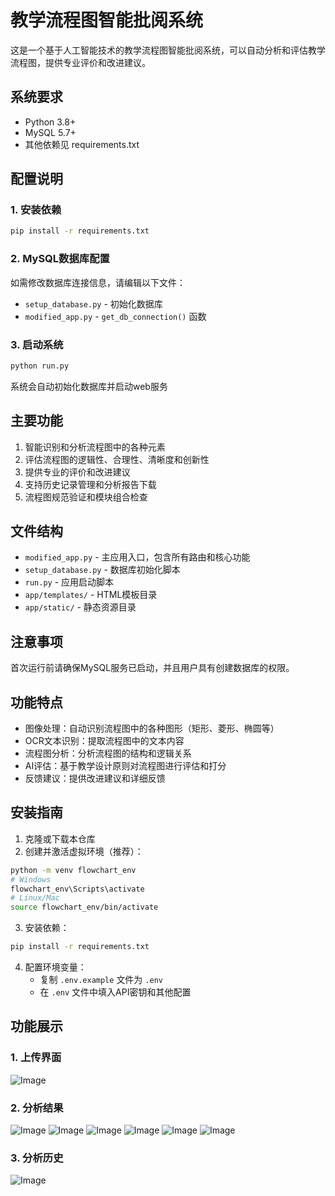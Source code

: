 # 教学流程图智能批阅系统

这是一个基于人工智能技术的教学流程图智能批阅系统，可以自动分析和评估教学流程图，提供专业评价和改进建议。

## 系统要求

- Python 3.8+
- MySQL 5.7+
- 其他依赖见 requirements.txt

## 配置说明

### 1. 安装依赖

```bash
pip install -r requirements.txt
```

### 2. MySQL数据库配置

如需修改数据库连接信息，请编辑以下文件：
- `setup_database.py` - 初始化数据库
- `modified_app.py` - `get_db_connection()` 函数

### 3. 启动系统

```bash
python run.py
```

系统会自动初始化数据库并启动web服务

## 主要功能

1. 智能识别和分析流程图中的各种元素
2. 评估流程图的逻辑性、合理性、清晰度和创新性
3. 提供专业的评价和改进建议
4. 支持历史记录管理和分析报告下载
5. 流程图规范验证和模块组合检查

## 文件结构

- `modified_app.py` - 主应用入口，包含所有路由和核心功能
- `setup_database.py` - 数据库初始化脚本
- `run.py` - 应用启动脚本
- `app/templates/` - HTML模板目录
- `app/static/` - 静态资源目录

## 注意事项

首次运行前请确保MySQL服务已启动，并且用户具有创建数据库的权限。

## 功能特点

- 图像处理：自动识别流程图中的各种图形（矩形、菱形、椭圆等）
- OCR文本识别：提取流程图中的文本内容
- 流程图分析：分析流程图的结构和逻辑关系
- AI评估：基于教学设计原则对流程图进行评估和打分
- 反馈建议：提供改进建议和详细反馈

## 安装指南

1. 克隆或下载本仓库
2. 创建并激活虚拟环境（推荐）：

```bash
python -m venv flowchart_env
# Windows
flowchart_env\Scripts\activate
# Linux/Mac
source flowchart_env/bin/activate
```

3. 安装依赖：

```bash
pip install -r requirements.txt
```

4. 配置环境变量：
   - 复制 `.env.example` 文件为 `.env`
   - 在 `.env` 文件中填入API密钥和其他配置

## 功能展示
### 1. 上传界面
![Image](https://github.com/user-attachments/assets/8777bf02-22e6-4662-a406-17787e7614b9)
### 2. 分析结果
![Image](https://github.com/user-attachments/assets/5fb7d09c-8429-4a59-94e7-47ef19644bda)
![Image](https://github.com/user-attachments/assets/750124d4-f1d5-4d25-a106-1cdd58ce7631)
![Image](https://github.com/user-attachments/assets/08e18222-fa6d-426e-adf5-0c6705364fa2)
![Image](https://github.com/user-attachments/assets/0e01b6ee-eaf7-4cd9-81b4-94f9b5473bd8)
![Image](https://github.com/user-attachments/assets/79699d8e-9b90-4909-a66a-e5d197269a0e)
![Image](https://github.com/user-attachments/assets/5d2f1b13-c543-4d87-8474-bf769eb10ad6)
### 3. 分析历史
![Image](https://github.com/user-attachments/assets/5a1aa400-3188-4bf9-af57-1cff9ae8ad29)
